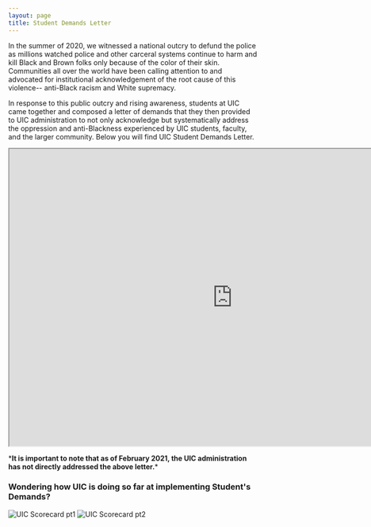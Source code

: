 ```yaml
---
layout: page
title: Student Demands Letter
---
```

  
In the summer of 2020, we witnessed a national outcry to defund the police as millions watched police and other carceral systems continue to harm and kill Black and Brown folks only because of the color of their skin. Communities all over the world have been calling attention to and advocated for institutional acknowledgement of the root cause of this violence-- anti-Black racism and White supremacy.   

In response to this public outcry and rising awareness, students at UIC came together and composed a letter of demands that they then provided to UIC administration to not only acknowledge but systematically address the oppression and anti-Blackness experienced by UIC students, faculty, and the larger community.  Below you will find UIC Student Demands Letter.  

<iframe id="student-demands" src="https://docs.google.com/document/u/1/d/e/2PACX-1vS5aNtgjnyFemX1x2EcgplCg26yTnM5BTW9qd84wCJY6KeoHieUKFtu-xPxNz4lStpaBowyV7SeuE-p/pub" height="600" width="900" title="student demands"></iframe>

\*__It is important to note that as of February 2021, the UIC administration has not directly addressed the above letter.__\*

### Wondering how UIC is doing so far at implementing Student's Demands?
![UIC Scorecard pt1](https://drive.google.com/file/d/1cdHJyHNjFnManCLMHEk0Od7nZUhaOSWR/view?usp=sharing)
![UIC Scorecard pt2](https://drive.google.com/file/d/1ViX1gPsrBn7b1kB9BzwNZWLm-6hMEftb/view?usp=sharing)
